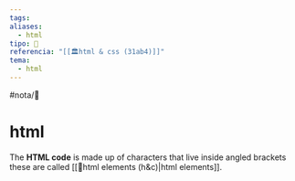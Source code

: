 ```yaml
---
tags: 
aliases:
  - html
tipo: 📑
referencia: "[[🏛️html & css (31ab4)]]"
tema:
  - html
---
```


#nota/📑

# html 


The __HTML code__  is made up of characters that live inside angled
brackets  these are called [[📑html elements (h&c)|html elements]]. 

 
 
 
 
 
 
 